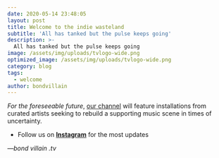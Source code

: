 ```yaml
---
date: 2020-05-14 23:48:05
layout: post
title: Welcome to the indie wasteland
subtitle: 'All has tanked but the pulse keeps going'
description: >-
  All has tanked but the pulse keeps going
image: /assets/img/uploads/tvlogo-wide.png
optimized_image: /assets/img/uploads/tvlogo-wide.png
category: blog
tags:
  - welcome
author: bondvillain
---
```

*For the foreseeable future*, [our channel](https://www.youtube.com/channel/UC5eSIJ6JJPG1_WiVp0_ZLNw) will feature installations from curated artists seeking to rebuild a supporting music scene in times of uncertainty.

*  Follow us on **[Instagram](https://www.instagram.com/bond.villain)** for the most updates


<cite>&mdash;bond villain .tv</cite>
